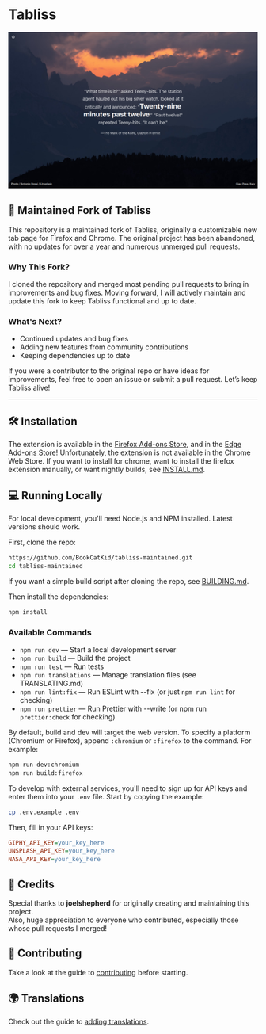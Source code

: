 
# Tabliss

![Tabliss Screenshot](screenshot.png)

## 🚀 Maintained Fork of Tabliss

This repository is a maintained fork of Tabliss, originally a customizable new tab page for Firefox and Chrome. The original project has been abandoned, with no updates for over a year and numerous unmerged pull requests.

### Why This Fork?

I cloned the repository and merged most pending pull requests to bring in improvements and bug fixes. Moving forward, I will actively maintain and update this fork to keep Tabliss functional and up to date.

### What's Next?

- Continued updates and bug fixes
- Adding new features from community contributions
- Keeping dependencies up to date

If you were a contributor to the original repo or have ideas for improvements, feel free to open an issue or submit a pull request. Let’s keep Tabliss alive!

----------

## 🛠 Installation

The extension is available in the [Firefox Add-ons Store](https://addons.mozilla.org/en-US/firefox/addon/tabliss-maintained/), and in the [Edge Add-ons Store](https://microsoftedge.microsoft.com/addons/detail/tabliss-a-beautiful-new/mkaphhbkcccpgkfaifhhdfckagnkcmhm)! Unfortunately, the extension is not available in the Chrome Web Store.
If you want to install for chrome, want to install the firefox extension manually, or want nightly builds, see [INSTALL.md](INSTALL.md).

## 💻 Running Locally

For local development, you'll need Node.js and NPM installed. Latest versions should work.

First, clone the repo:

```sh
https://github.com/BookCatKid/tabliss-maintained.git
cd tabliss-maintained
```

If you want a simple build script after cloning the repo, see [BUILDING.md](BUILDING.md).

Then install the dependencies:

```sh
npm install
```

### Available Commands

- `npm run dev` — Start a local development server
- `npm run build` — Build the project
- `npm run test` — Run tests
- `npm run translations` — Manage translation files (see TRANSLATING.md)
- `npm run lint:fix` — Run ESLint with --fix (or just `npm run lint` for checking)
- `npm run prettier` — Run Prettier with --write (or npm run `prettier:check` for checking)

By default, build and dev will target the web version. To specify a platform (Chromium or Firefox), append `:chromium` or `:firefox` to the command. For example:

```sh
npm run dev:chromium
npm run build:firefox
```

To develop with external services, you'll need to sign up for API keys and enter them into your `.env` file. Start by copying the example:

```sh
cp .env.example .env
```

Then, fill in your API keys:

```ini
GIPHY_API_KEY=your_key_here
UNSPLASH_API_KEY=your_key_here
NASA_API_KEY=your_key_here
```

## 🙌 Credits

Special thanks to **joelshepherd** for originally creating and maintaining this project.  
Also, huge appreciation to everyone who contributed, especially those whose pull requests I merged!

## 🤝 Contributing

Take a look at the guide to [contributing](CONTRIBUTING.md) before starting.

## 🌍 Translations

Check out the guide to [adding translations](TRANSLATING.md).
